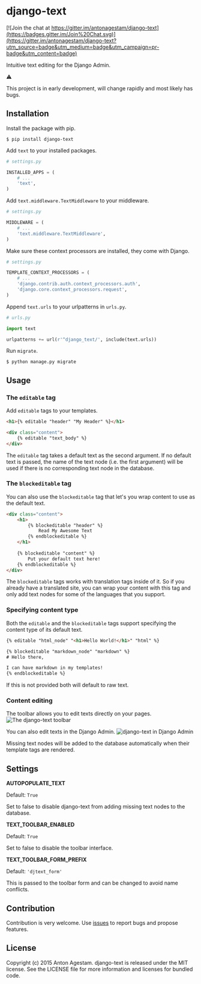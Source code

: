 # django-text

[![Join the chat at https://gitter.im/antonagestam/django-text](https://badges.gitter.im/Join%20Chat.svg)](https://gitter.im/antonagestam/django-text?utm_source=badge&utm_medium=badge&utm_campaign=pr-badge&utm_content=badge)

Intuitive text editing for the Django Admin.

:warning:

This project is in early development, will change rapidly and most likely has bugs.


## Installation

Install the package with pip.

```shell
$ pip install django-text
```

Add `text` to your installed packages.

```python
# settings.py

INSTALLED_APPS = (
    # ...
    'text',
)
```

Add `text.middleware.TextMiddleware` to your middleware.

```python
# settings.py

MIDDLEWARE = (
    # ...
    'text.middleware.TextMiddleware',
)
```

Make sure these context processors are installed, they come with Django.

```python
# settings.py

TEMPLATE_CONTEXT_PROCESSORS = (
    # ...
    'django.contrib.auth.context_processors.auth',
    'django.core.context_processors.request',
)
```

Append `text.urls` to your urlpatterns in `urls.py`.

```python
# urls.py

import text

urlpatterns += url(r'^django_text/', include(text.urls))
```


Run `migrate`.

```shell
$ python manage.py migrate
```


## Usage

### The `editable` tag

Add `editable` tags to your templates.

```html
<h1>{% editable "header" "My Header" %}</h1>

<div class="content">
    {% editable "text_body" %}
</div>
```

The `editable` tag takes a default text as the second argument.
If no default text is passed, the name of the text node (i.e. the first argument)
will be used if there is no corresponding text node in the database.


### The `blockeditable` tag

You can also use the `blockeditable` tag that let's you wrap content to use
as the default text.

```html
<div class="content">
    <h1>
        {% blockeditable "header" %}
            Read My Awesome Text
        {% endblockeditable %}
    </h1>
    
    {% blockeditable "content" %}
        Put your default text here!
    {% endblockeditable %}
</div>
```

The `blockeditable` tags works with translation tags inside of it. So if you already
have a translated site, you can wrap your content with this tag and only
add text nodes for some of the languages that you support.


### Specifying content type

Both the `editable` and the `blockeditable` tags support specifying the content
type of its default text.

```html
{% editable "html_node" "<h1>Hello World!</h1>" "html" %}

{% blockeditable "markdown_node" "markdown" %}
# Hello there,

I can have markdown in my templates!
{% endblockeditable %}
```

If this is not provided both will default to raw text.


### Content editing

The toolbar allows you to edit texts directly on your pages.
![The django-text toolbar](/docs/printscreen_toolbar.png)

You can also edit texts in the Django Admin.
![django-text in Django Admin](/docs/printscreen_admin.png)

Missing text nodes will be added to the database automatically when their
template tags are rendered.


## Settings

__AUTOPOPULATE_TEXT__

Default: `True`

Set to false to disable django-text from adding missing text nodes to the database.

__TEXT_TOOLBAR_ENABLED__

Default: `True`

Set to false to disable the toolbar interface.

__TEXT_TOOLBAR_FORM_PREFIX__

Default: `'djtext_form'`

This is passed to the toolbar form and can be changed to avoid name conflicts.


## Contribution

Contribution is very welcome. Use [issues](https://github.com/antonagestam/django-text/issues) to report bugs and propose features.


## License

Copyright (c) 2015 Anton Agestam. django-text is released under the MIT license.
See the LICENSE file for more information and licenses for bundled code.
